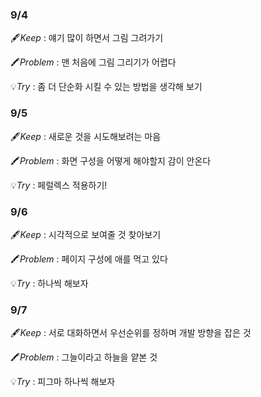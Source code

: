 ### 9/4

🖋️*Keep* : 얘기 많이 하면서 그림 그려가기

🖍️*Problem* : 맨 처음에 그림 그리기가 어렵다

💡*Try* : 좀 더 단순화 시킬 수 있는 방법을 생각해 보기

### 9/5

🖋️*Keep* : 새로운 것을 시도해보려는 마음

🖍️*Problem* : 화면 구성을 어떻게 해야할지 감이 안온다

💡*Try* : 페럴렉스 적용하기!

### 9/6

🖋️*Keep* : 시각적으로 보여줄 것 찾아보기

🖍️*Problem* : 페이지 구성에 애를 먹고 있다

💡*Try* : 하나씩 해보자

### 9/7

🖋️*Keep* : 서로 대화하면서 우선순위를 정하며 개발 방향을 잡은 것

🖍️*Problem* : 그늘이라고 하늘을 얕본 것

💡*Try* : 피그마 하나씩 해보자
